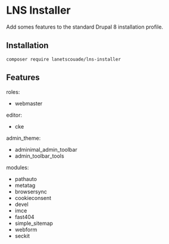 # LNS Installer

Add somes features to the standard Drupal 8 installation profile.

## Installation

`composer require lanetscouade/lns-installer`

## Features

roles:
  - webmaster

editor:
  - cke

admin_theme:
  - adminimal_admin_toolbar
  - admin_toolbar_tools

modules:
  - pathauto
  - metatag
  - browsersync
  - cookieconsent
  - devel
  - imce
  - fast404
  - simple_sitemap
  - webform
  - seckit
